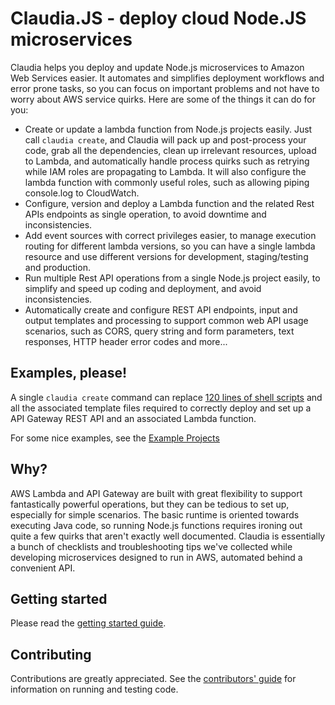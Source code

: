 # Claudia.JS - deploy cloud Node.JS microservices

Claudia helps you deploy and update Node.js microservices to Amazon Web Services easier. It automates and simplifies deployment workflows and error prone tasks, so you can focus on important problems and not have to worry about AWS service quirks. Here are some of the things it can do for you:

* Create or update a lambda function from Node.js projects easily. Just call `claudia create`, and Claudia will pack up and post-process your code, grab all the dependencies, clean up irrelevant resources, upload to Lambda, and automatically handle process quirks such as retrying while IAM roles are propagating to Lambda. It will also configure the lambda function with commonly useful roles, such as allowing piping console.log to CloudWatch.
* Configure, version and deploy a Lambda function and the related Rest APIs endpoints as single operation, to avoid downtime and inconsistencies.
* Add event sources with correct privileges easier, to manage execution routing for different lambda versions, so you can have a single lambda resource and use different versions for development, staging/testing and production.
* Run multiple Rest API operations from a single Node.js project easily, to simplify and speed up coding and deployment, and avoid inconsistencies.
* Automatically create and configure REST API endpoints, input and output templates and processing to support common web API usage scenarios, such as CORS, query string and form parameters, text responses, HTTP header error codes and more...

## Examples, please!

A single `claudia create` command can replace [120 lines of shell scripts](https://github.com/gojko/nodejs-aws-microservice-examples/blob/master/web-parameter-processing/setup.sh) and all the associated template files required to correctly deploy and set up a API Gateway REST API and an associated Lambda function.

For some nice examples, see the [Example Projects](https://github.com/claudiajs/example-projects)

## Why?

AWS Lambda and API Gateway are built with great flexibility to support fantastically powerful operations, but they can be tedious to set up, especially for simple scenarios. The basic runtime is oriented towards executing Java code, so running Node.js functions requires ironing out quite a few quirks that aren't exactly well documented. Claudia is essentially a bunch of checklists and troubleshooting tips we've collected while developing microservices designed to run in AWS, automated behind a convenient API. 

## Getting started 

Please read the [getting started guide](getting_started.md).

## Contributing

Contributions are greatly appreciated. See the [contributors' guide](contributing.md) for information on running and testing code.



